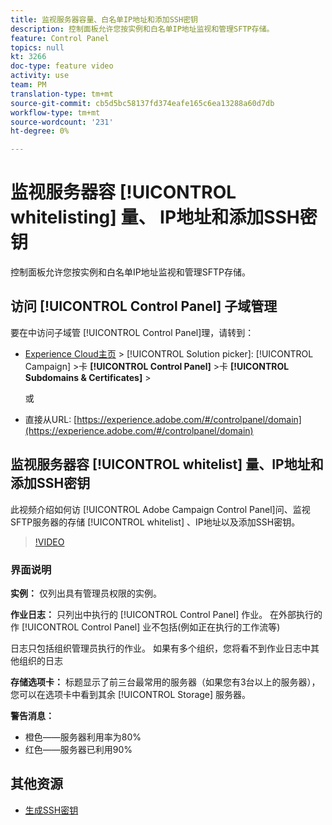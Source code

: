 ```yaml
---
title: 监视服务器容量、白名单IP地址和添加SSH密钥
description: 控制面板允许您按实例和白名单IP地址监视和管理SFTP存储。
feature: Control Panel
topics: null
kt: 3266
doc-type: feature video
activity: use
team: PM
translation-type: tm+mt
source-git-commit: cb5d5bc58137fd374eafe165c6ea13288a60d7db
workflow-type: tm+mt
source-wordcount: '231'
ht-degree: 0%

---
```



# 监视服务器容 [!UICONTROL whitelisting] 量、 IP地址和添加SSH密钥

控制面板允许您按实例和白名单IP地址监视和管理SFTP存储。

## 访问 [!UICONTROL Control Panel] 子域管理

要在中访问子域管 [!UICONTROL Control Panel]理，请转到：

* [Experience Cloud主页](https://experience.adobe.com/#/home) > [!UICONTROL Solution picker]: [!UICONTROL Campaign] >卡 **[!UICONTROL Control Panel]** >卡 **[!UICONTROL Subdomains & Certificates]** >

   或
* 直接从URL: [https://experience.adobe.com/#/controlpanel/domain](https://experience.adobe.com/#/controlpanel/domain)

## 监视服务器容 [!UICONTROL whitelist] 量、IP地址和添加SSH密钥

此视频介绍如何访 [!UICONTROL Adobe Campaign Control Panel]问、监视SFTP服务器的存储 [!UICONTROL whitelist] 、IP地址以及添加SSH密钥。

>[!VIDEO](https://video.tv.adobe.com/v/27270?quality=12)

### 界面说明

**实例：** 仅列出具有管理员权限的实例。

**作业日志：** 只列出中执行的 [!UICONTROL Control Panel] 作业。 在外部执行的作 [!UICONTROL Control Panel] 业不包括(例如正在执行的工作流等)

日志只包括组织管理员执行的作业。 如果有多个组织，您将看不到作业日志中其他组织的日志

**存储选项卡：** 标题显示了前三台最常用的服务器（如果您有3台以上的服务器），您可以在选项卡中看到其余 [!UICONTROL Storage] 服务器。

**警告消息：**

* 橙色——服务器利用率为80%
* 红色——服务器已利用90%

## 其他资源

* [生成SSH密钥](/help/administrating/control-panel/generate-ssh-key.md)
